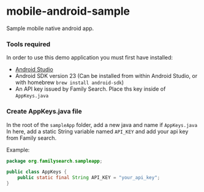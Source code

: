 # mobile-android-sample
Sample mobile native android app.

### Tools required
In order to use this demo application you must first have installed:
* [Android Studio](https://developer.android.com/studio/index.html)
* Android SDK version 23 (Can be installed from within Android Studio, or with homebrew `brew install android-sdk`)
* An API key issued by Family Search. Place ths key inside of `AppKeys.java`

### Create AppKeys.java file
In the root of the `sampleApp` folder, add a new java and name if `AppKeys.java`
In here, add a static String variable named `API_KEY` and add your api key from Family search.

Example:
```java
package org.familysearch.sampleapp;

public class AppKeys {
    public static final String API_KEY = "your_api_key";
}
```